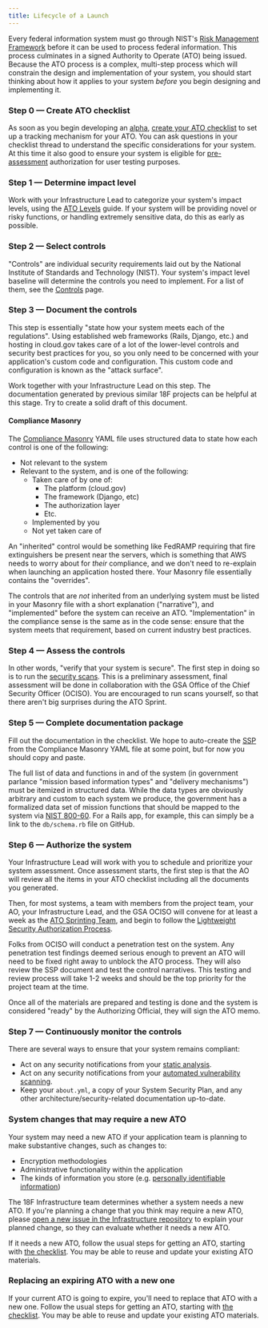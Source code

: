 ```yaml
---
title: Lifecycle of a Launch
---
```


Every federal information system must go through NIST's [Risk Management Framework](background/) before it can be used to process federal information. This process culminates in a signed Authority to Operate (ATO) being issued. Because the ATO process is a complex, multi-step process which will constrain the design and implementation of your system, you should start thinking about how it applies to your system _before_ you begin designing and implementing it.

### Step 0 — Create ATO checklist

As soon as you begin developing an [alpha](https://18f.gsa.gov/dashboard/stages/#alpha), [create your ATO checklist](checklist/) to set up a tracking mechanism for your ATO. You can ask questions in your checklist thread to understand the specific considerations for your system. At this time it also good to ensure your system is eligible for [pre-assessment](types/#conditions-for-pre-assessment) authorization for user testing purposes.

### Step 1 — Determine impact level

Work with your Infrastructure Lead to categorize your system's impact levels, using the [ATO Levels](levels/) guide. If your system will be providing novel or risky functions, or handling extremely sensitive data, do this as early as possible.

### Step 2 — Select controls

"Controls" are individual security requirements laid out by the National Institute of Standards and Technology (NIST).
Your system's impact level baseline will determine the controls you need to implement. For a list of them, see the [Controls](controls/) page.

### Step 3 — Document the controls

This step is essentially "state how your system meets each of the regulations". Using established web frameworks (Rails, Django, etc.) and hosting in cloud.gov takes care of a lot of the lower-level controls and security best practices for you, so you only need to be concerned with your application's custom code and configuration. This custom code and configuration is known as the "attack surface".

Work together with your Infrastructure Lead on this step. The documentation generated by previous similar 18F projects can be helpful at this stage. Try to create a solid draft of this document.

#### Compliance Masonry

The [Compliance Masonry](https://github.com/opencontrol/compliance-masonry) YAML file uses structured data to state how each control is one of the following:

* Not relevant to the system
* Relevant to the system, and is one of the following:
    * Taken care of by one of:
        * The platform (cloud.gov)
        * The framework (Django, etc)
        * The authorization layer
        * Etc.
    * Implemented by you
    * Not yet taken care of

An "inherited" control would be something like FedRAMP requiring that fire extinguishers be present near the servers, which is something that AWS needs to worry about for _their_ compliance, and we don't need to re-explain when launching an application hosted there. Your Masonry file essentially contains the "overrides".

The controls that are _not_ inherited from an underlying system must be listed in your Masonry file with a short explanation ("narrative"), and "implemented" before the system can receive an ATO. "Implementation" in the compliance sense is the same as in the code sense: ensure that the system meets that requirement, based on current industry best practices.

### Step 4 — Assess the controls

In other words, "verify that your system is secure". The first step in doing so is to run the [security scans](../security/scanning/). This is a preliminary assessment, final assessment will be done in collaboration with the GSA Office of the Chief Security Officer (OCISO). You are encouraged to run scans yourself, so that there aren't big surprises during the ATO Sprint.

### Step 5 — Complete documentation package

Fill out the documentation in the checklist. We hope to auto-create the [SSP](ssp/) from the Compliance Masonry YAML file at some point, but for now you should copy and paste.

The full list of data and functions in and of the system (in government parlance "mission based information types" and "delivery mechanisms") must be itemized in structured data. While the data types are obviously arbitrary and custom to each system we produce, the government has a formalized data set of mission functions that should be mapped to the system via [NIST 800-60](http://csrc.nist.gov/groups/SMA/fisma/categorization.html). For a Rails app, for example, this can simply be a link to the `db/schema.rb` file on GitHub.

### Step 6 — Authorize the system

Your Infrastructure Lead will work with you to schedule and prioritize your system assessment. Once assessment starts, the first step is that the AO will review all the items in your ATO checklist including all the documents you generated.

Then, for most systems, a team with members from the project team, your AO, your Infrastructure Lead, and the GSA OCISO will convene for at least a week as the [ATO Sprinting Team](https://docs.google.com/document/d/1bGOV_pp_BlAzZsoa2D5pnsinx3R2gVnaBdFvHkwv0ig/edit), and begin to follow the [Lightweight Security Authorization Process](https://insite.gsa.gov/portal/content/627230).

Folks from OCISO will conduct a penetration test on the system. Any penetration test findings deemed serious enough to prevent an ATO will need to be fixed right away to unblock the ATO process. They will also review the SSP document and test the control narratives. This testing and review process will take 1-2 weeks and should be the top priority for the project team at the time.

Once all of the materials are prepared and testing is done and the system is considered "ready" by the Authorizing Official, they will sign the ATO memo.

### Step 7 — Continuously monitor the controls

There are several ways to ensure that your system remains compliant:

* Act on any security notifications from your [static analysis](../security/static-analysis/).
* Act on any security notifications from your [automated vulnerability scanning](../security/dynamic-scanning/#automated-scanning).
* Keep your `about.yml`, a copy of your System Security Plan, and any other architecture/security-related documentation up-to-date.

### System changes that may require a new ATO

Your system may need a new ATO if your application team is planning to make substantive changes, such as changes to:

* Encryption methodologies
* Administrative functionality within the application
* The kinds of information you store (e.g. [personally identifiable information](../security/pii/))

The 18F Infrastructure team determines whether a system needs a new ATO. If you're planning a change that you think may require a new ATO, please [open a new issue in the Infrastructure repository](https://github.com/18F/Infrastructure/issues/new?title=ATO+re-authorization+for+%3Cproject%3E?) to explain your planned change, so they can evaluate whether it needs a new ATO.

If it needs a new ATO, follow the usual steps for getting an ATO, starting with [the checklist](checklist/). You may be able to reuse and update your existing ATO materials.

### Replacing an expiring ATO with a new one

If your current ATO is going to expire, you'll need to replace that ATO with a new one. Follow the usual steps for getting an ATO, starting with [the checklist](checklist/). You may be able to reuse and update your existing ATO materials.
